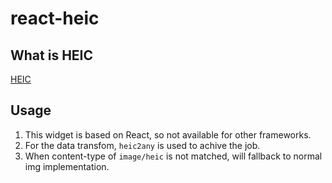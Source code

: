 # react-heic

## What is HEIC

[HEIC](https://en.wikipedia.org/wiki/High_Efficiency_Image_File_Format)

## Usage

1. This widget is based on React, so not available for other frameworks.
2. For the data transfom, `heic2any` is used to achive the job.
3. When content-type of `image/heic` is not matched, will fallback to normal img implementation.